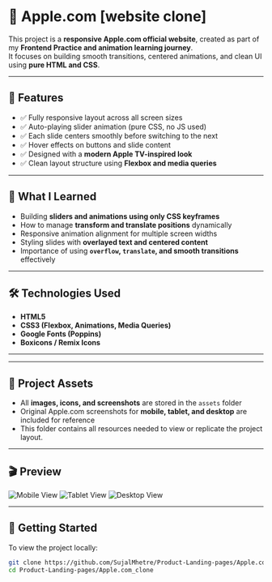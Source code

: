 # 🍎 Apple.com [website clone] 

This project is a **responsive Apple.com official website**, created as part of my **Frontend Practice and animation learning journey**.  
It focuses on building smooth transitions, centered animations, and clean UI using **pure HTML and CSS**.

---

## 🚀 Features

- ✅ Fully responsive layout across all screen sizes  
- ✅ Auto-playing slider animation (pure CSS, no JS used)  
- ✅ Each slide centers smoothly before switching to the next  
- ✅ Hover effects on buttons and slide content  
- ✅ Designed with a **modern Apple TV-inspired look**  
- ✅ Clean layout structure using **Flexbox and media queries**

---

## 🧠 What I Learned

- Building **sliders and animations using only CSS keyframes**  
- How to manage **transform and translate positions** dynamically  
- Responsive animation alignment for multiple screen widths  
- Styling slides with **overlayed text and centered content**  
- Importance of using **`overflow`, `translate`, and smooth transitions** effectively  

---

## 🛠️ Technologies Used

- **HTML5**  
- **CSS3 (Flexbox, Animations, Media Queries)**  
- **Google Fonts (Poppins)**  
- **Boxicons / Remix Icons**

---

---

## 📂 Project Assets

- All **images, icons, and screenshots** are stored in the `assets` folder  
- Original Apple.com screenshots for **mobile, tablet, and desktop** are included for reference  
- This folder contains all resources needed to view or replicate the project layout.  

---

## 🎬 Preview

![Mobile View](Assets/Screenshot/mobile.png)
![Tablet View](Assets/Screenshot/tablet.png)
![Desktop View](Assets/Screenshot/desktop.png)

---

## 🚀 Getting Started

To view the project locally:

```bash
git clone https://github.com/SujalMhetre/Product-Landing-pages/Apple.com_clone.git
cd Product-Landing-pages/Apple.com_clone
